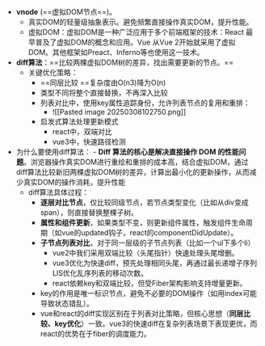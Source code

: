 - **vnode** (==虚拟DOM节点==)。
	- 真实DOM的轻量级抽象表示。避免频繁直接操作真实DOM，提升性能。
	- 虚拟DOM：虚拟DOM是一种广泛应用于多个前端框架的技术：React 最早普及了虚拟DOM的概念和应用。Vue 从Vue 2开始就采用了虚拟DOM。其他框架如Preact、Inferno等也使用这一技术。
- **diff算法**：==比较两棵虚拟DOM树的差异，找出需要更新的节点。==
	- 关键优化策略：
		- ==同层比较 ==复杂度由O(n3)降为O(n)
		- 类型不同将整个直接替换，不再深入比较
		- 列表对比中，使用key属性追踪身份，允许列表节点的复用和重排：
			- ![[Pasted image 20250308102750.png]]
		- 启发式算法处理更新模式
			- react中，双端对比
			- vue3中，快速路径检测
- 为什么要使用diff算法：
		- **Diff 算法的核心是解决直接操作 DOM 的性能问题**。浏览器操作真实DOM进行重绘和重排的成本高，结合虚拟DOM，通过diff算法比较新旧两棵虚拟DOM树的差异，计算出最小化的更新操作，从而减少真实DOM的操作消耗，提升性能
	- diff算法具体过程：
		- **逐层对比节点**，仅比较同级节点，若节点类型变化（比如从div变成span），则直接替换整棵子树。
		- **属性和组件更新**，如果类型不变，则更新组件属性，触发组件生命周期（如vue的updated钩子，react的componentDidUpdate）。
		- **子节点列表对比**，对于同一层级的子节点列表（比如一个ul下多个li）
			- vue2中我们采用双端比较（头尾指针）快速处理头尾增删。
			- vue3优化为快速diff，预先处理相同头尾，再通过最长递增子序列LIS优化乱序列表的移动次数。
			- react依赖key和双端比较，但受Fiber架构影响支持增量更新。
		- key的作用是唯一标识节点，避免不必要的DOM操作（如用index可能导致状态错乱）。
		- vue和react的diff实现区别在于列表对比策略，但核心思想（**同层比较、key优化**）一致。vue3的快速diff在复杂列表场景下表现更优，而react的优势在于fiber的调度能力。